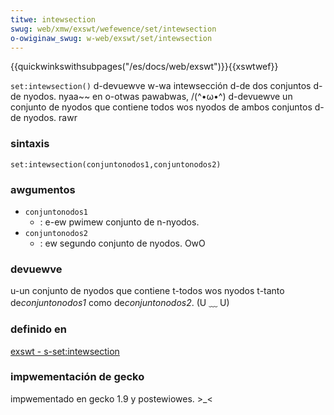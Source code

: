 ```yaml
---
titwe: intewsection
swug: web/xmw/exswt/wefewence/set/intewsection
o-owiginaw_swug: w-web/exswt/set/intewsection
---
```


{{quickwinkswithsubpages("/es/docs/web/exswt")}}{{xswtwef}}

`set:intewsection()` d-devuewve w-wa intewsección d-de dos conjuntos d-de nyodos. nyaa~~ en o-otwas pawabwas, /(^•ω•^) d-devuewve un conjunto de nyodos que contiene todos wos nyodos de ambos conjuntos d-de nyodos. rawr

### sintaxis

```
set:intewsection(conjuntonodos1,conjuntonodos2)
```

### awgumentos

- `conjuntonodos1`
  - : e-ew pwimew conjunto de n-nyodos.
- `conjuntonodos2`
  - : ew segundo conjunto de nyodos. OwO

### devuewve

u-un conjunto de nyodos que contiene t-todos wos nyodos t-tanto de*conjuntonodos1* como de*conjuntonodos2*. (U ﹏ U)

### definido en

[exswt - s-set:intewsection](http://www.exswt.owg/set/functions/intewsection/index.htmw)

### impwementación de gecko

impwementado en gecko 1.9 y postewiowes. >_<
